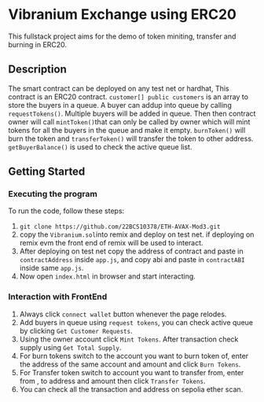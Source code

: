 # Vibranium Exchange using ERC20

This fullstack project aims for the demo of token miniting, transfer and burning in ERC20.

## Description
The smart contract can be deployed on any test net or hardhat, This contract is an ERC20 contract. ```customer[] public customers``` is an array to store the buyers in a queue. A buyer can addup into queue by calling ```requestTokens()```. Multiple buyers will be added in queue. Then then contract owner will call ```mintToken()```that can only be called by owner which will mint tokens for all the buyers in the queue and make it empty. ```burnToken()``` will burn the token and ```transferToken()``` will transfer the token to other address.
```getBuyerBalance()``` is used to check the active queue list.

## Getting Started
### Executing the program
To run the code, follow these steps:
1) ```git clone https://github.com/22BCS10378/ETH-AVAX-Mod3.git```
2) copy the ```Vibranium.sol```into remix and deploy on test net.
if deploying on remix evm the front end of remix will be used to interact.
3) After deploying on test net copy the address of contract and paste in ```contractAddress``` inside ```app.js```, and copy abi and paste in ```contractABI``` inside same ```app.js```.
4) Now open ```index.html``` in browser and start interacting.

### Interaction with FrontEnd
1) Always click ```connect wallet``` button whenever the page relodes.
2) Add buyers in queue using ```request tokens```, you can check active queue by clicking ```Get Customer Requests```.
3) Using the owner account click ```Mint Tokens```. After transaction check supply using ```Get Total Supply```.
4) For burn tokens switch to the account you want to burn token of, enter the address of the same account and amount and click ```Burn Tokens```.
5) For Transfer token switch to account you want to transfer from, enter from , to address and amount then click ```Transfer Tokens```.
6) You can check all the transaction and address on sepolia ether scan.
